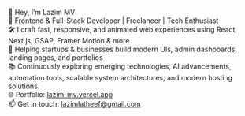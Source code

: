 👋 Hey, I’m Lazim MV  
💼 Frontend & Full-Stack Developer | Freelancer | Tech Enthusiast  
🛠️ I craft fast, responsive, and animated web experiences using React, Next.js, GSAP, Framer Motion & more  
🚀 Helping startups & businesses build modern UIs, admin dashboards, landing pages, and portfolios  
📚 Continuously exploring emerging technologies, AI advancements, automation tools, scalable system architectures, and modern hosting solutions.  
🌐 Portfolio: [lazim-mv.vercel.app](https://bit.ly/3Iq69Ex)  
📫 Get in touch: lazimlatheef@gmail.com  


<!---
lazim-mv/lazim-mv is a ✨ special ✨ repository because its `README.md` (this file) appears on your GitHub profile.
You can click the Preview link to take a look at your changes.
--->
